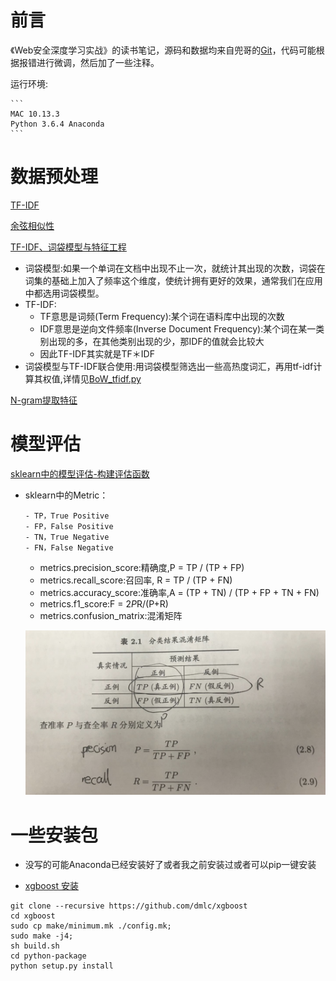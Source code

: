 # 前言
《Web安全深度学习实战》的读书笔记，源码和数据均来自兜哥的[Git](https://github.com/duoergun0729/2book)，代码可能根据报错进行微调，然后加了一些注释。

运行环境:

    ```
    MAC 10.13.3 
    Python 3.6.4 Anaconda
    ```

# 数据预处理

[TF-IDF](http://www.ruanyifeng.com/blog/2013/03/tf-idf.html)

[余弦相似性](http://www.ruanyifeng.com/blog/2013/03/cosine_similarity.html)

[TF-IDF、词袋模型与特征工程](https://segmentfault.com/a/1190000011480420)
+ 词袋模型:如果一个单词在文档中出现不止一次，就统计其出现的次数，词袋在词集的基础上加入了频率这个维度，使统计拥有更好的效果，通常我们在应用中都选用词袋模型。
+ TF-IDF:
    + TF意思是词频(Term Frequency):某个词在语料库中出现的次数
    + IDF意思是逆向文件频率(Inverse Document Frequency):某个词在某一类别出现的多，在其他类别出现的少，那IDF的值就会比较大
    + 因此TF-IDF其实就是TF＊IDF
+ 词袋模型与TF-IDF联合使用:用词袋模型筛选出一些高热度词汇，再用tf-idf计算其权值,详情见[BoW_tfidf.py](./forReadme/BoW_tfidf.py)

[N-gram提取特征](https://zhuanlan.zhihu.com/p/29555001)

# 模型评估
[sklearn中的模型评估-构建评估函数](https://www.cnblogs.com/harvey888/p/6964741.html)
+ sklearn中的Metric：
    ```
    - TP，True Positive 
    - FP，False Positive 
    - TN，True Negative 
    - FN，False Negative
    ```
    
    + metrics.precision_score:精确度,P = TP / (TP + FP)
    + metrics.recall_score:召回率, R = TP / (TP + FN)
    + metrics.accuracy_score:准确率,A = (TP + TN) / (TP + FP + TN + FN)
    + metrics.f1_score:F = 2*P*R/(P+R)
    + metrics.confusion_matrix:混淆矩阵

    ![](./forReadme//1.png)
    
# 一些安装包

+ 没写的可能Anaconda已经安装好了或者我之前安装过或者可以pip一键安装

+ [xgboost 安装](https://stackoverflow.com/questions/40747738/importerror-no-module-named-xgboost)
```
git clone --recursive https://github.com/dmlc/xgboost
cd xgboost
sudo cp make/minimum.mk ./config.mk;
sudo make -j4;
sh build.sh
cd python-package
python setup.py install
```
